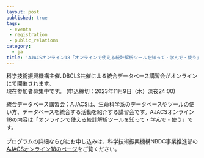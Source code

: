 ```yaml
---
layout: post
published: true
tags:
 - events
 - registration
 - public_relations
category:
  - ja
title: 'AJACSオンライン18「オンラインで使える統計解析ツールを知って・学んで・使う」（2023年11月16日）の参加者募集中です'
---
```

科学技術振興機構主催､DBCLS共催による統合データベース講習会がオンラインにて開催されます。 <br />
現在参加者募集中です。 (申込締切：2023年11月9日（木）深夜24:00)  <br />

統合データベース講習会：AJACSは、生命科学系のデータベースやツールの使い方、データベースを統合する活動を紹介する講習会です。AJACSオンライン18の内容は「オンラインで使える統計解析ツールを知って・学んで・使う」です。<br />
<br />
プログラムの詳細ならびにお申し込みは、科学技術振興機構NBDC事業推進部の [AJACSオンライン18のページ](https://biosciencedbc.jp/event/ajacs/ajacs99.html "AJACSオンライン18のページ")をご覧ください。
